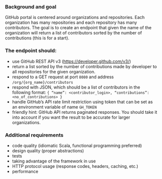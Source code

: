 ### Background and goal
GitHub portal is centered around organizations and repositories. Each organization has many repositories and each 
repository has many contributors. The goal is to create an endpoint that given the name of the organization will
return a list of contributors sorted by the number of contributions (this is for a start).

### The endpoint should:
* use GitHub REST API v3 (https://developer.github.com/v3/)
* return a list sorted by the number of contributions made by developer to all repositories for the given organization.
* respond to a GET request at port `8080` and address `/org/{org_name}/contributors`
* respond with JSON, which should be a list of contributors in the following format: `{ “name”: <contributor_login>, “contributions”: <no_of_contributions> }`
* handle GitHub’s API rate limit restriction using token that can be set as an environment variable of name `GH_TOKEN`
* friendly hint: GitHub API returns paginated responses. You should take it into account if you want the result to be accurate for larger organizations.

### Additional requirements
* code quality (idiomatic Scala, functional programming preferred)
* design quality (proper abstractions)
* tests
* taking advantage of the framework in use
* HTTP protocol usage (response codes, headers, caching, etc.)
* performance